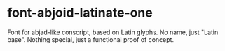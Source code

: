 # font-abjoid-latinate-one
Font for abjad-like conscript, based on Latin glyphs. No name, just "Latin base". Nothing special, just a functional proof of concept.

